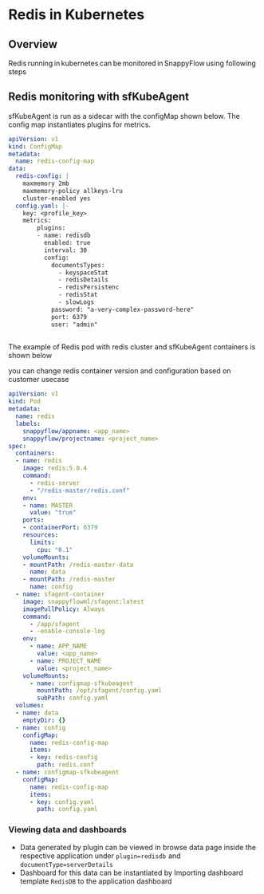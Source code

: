 
# Redis in Kubernetes

## Overview

 

Redis running in kubernetes can be monitored in SnappyFlow using following steps


## Redis monitoring with sfKubeAgent

sfKubeAgent is run as a sidecar with the configMap shown below. The config map instantiates plugins for metrics. 

 

```yaml
apiVersion: v1
kind: ConfigMap
metadata:
  name: redis-config-map
data:
  redis-config: |
    maxmemory 2mb
    maxmemory-policy allkeys-lru
    cluster-enabled yes
  config.yaml: |-
    key: <profile_key> 
    metrics:
        plugins:
        - name: redisdb
          enabled: true
          interval: 30
          config:
            documentsTypes:
              - keyspaceStat
              - redisDetails
              - redisPersistenc
              - redisStat
              - slowLogs
            password: "a-very-complex-password-here"
            port: 6379
            user: "admin"
 
```


The example of Redis pod with redis cluster and sfKubeAgent containers is shown below

you can change redis container version and configuration based on customer usecase

```yaml
apiVersion: v1
kind: Pod
metadata:
  name: redis
  labels:
    snappyflow/appname: <app_name> 
    snappyflow/projectname: <project_name>
spec:
  containers:
  - name: redis
    image: redis:5.0.4
    command:
      - redis-server
      - "/redis-master/redis.conf"
    env:
    - name: MASTER
      value: "true"
    ports:
    - containerPort: 6379
    resources:
      limits:
        cpu: "0.1"
    volumeMounts:
    - mountPath: /redis-master-data
      name: data
    - mountPath: /redis-master
      name: config
  - name: sfagent-container
    image: snappyflowml/sfagent:latest
    imagePullPolicy: Always
    command:
      - /app/sfagent
      - -enable-console-log
    env:
      - name: APP_NAME
        value: <app_name>
      - name: PROJECT_NAME
        value: <project_name>
    volumeMounts:
      - name: configmap-sfkubeagent
        mountPath: /opt/sfagent/config.yaml
        subPath: config.yaml
  volumes:
  - name: data
    emptyDir: {}
  - name: config
    configMap:
      name: redis-config-map
      items:
      - key: redis-config
        path: redis.conf
  - name: configmap-sfkubeagent
    configMap:
      name: redis-config-map
      items:
      - key: config.yaml
        path: config.yaml

```

### Viewing data and dashboards 

 

- Data generated by plugin can be viewed in browse data page inside the respective application under `plugin=redisdb`  and  `documentType=serverDetails` 
- Dashboard for this data can be instantiated by Importing dashboard template `RedisDB` to the application dashboard
